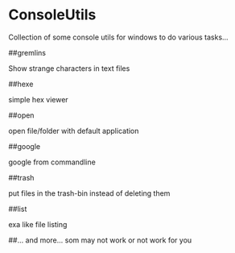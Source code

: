 # ConsoleUtils

Collection of some console utils for windows to do various tasks...

##gremlins

Show strange characters in text files

##hexe

simple hex viewer

##open

open file/folder with default application

##google

google from commandline

##trash

put files in the trash-bin instead of deleting them

##list

exa like file listing

##... and more... som may not work or not work for you